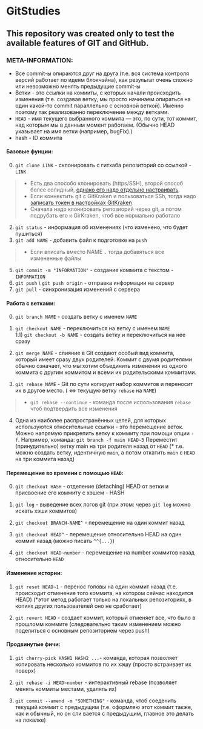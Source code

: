# GitStudies
This repository was created only to test the available features of GIT and GitHub.
--------  
### META-INFORMATION:  

* Все commit-ы опираются друг на друга (т.е. вся система контроля версий работает по идеям блокчэйна), как результат очень сложно или невозможно менять предыдущие commit-ы  
* Ветки - это ссылки на комииты, с которых начали происходить изменения (т.е. создавая ветку, мы просто начинаем опираться на один какой-то commit параллельно с основной веткой). Именно поэтому так реализованно переключение между ветками.  
* `HEAD` - имя текущего выбранного коммита  — это, по сути, тот коммит, над которым мы в данным момент работаем. (Обычно HEAD указывает на имя ветки (например, bugFix).)  
* hash - ID коммита  


#### Базовые фунции: 
0) `git clone LINK` - склонировать с гитхаба репозиторий со ссылкой - `LINK`  
> * Есть два способо клонировать (https/SSH), второй способ более солидный, [однако его надо отдельно настраивать](https://htmlacademy.ru/blog/articles/git-console).  
> * Если коннектить git с GitKraken и пользоваться SSh, тогда надо [записать токен в настройках GitKraken](https://help.gitkraken.com/gitkraken-client/authentication/#im-having-an-ssh-issue)
> * Сначала надо клонировать репозиорий через git, а потом подрубать его к GirKraken, чтоб все нормально работало
2) `git status` - информация об изменениях (что изменено, что будет пушиться)
3) `git add NAME` - добавить файл к подготовке на `push` 
> * Если вписать вместо NAME `.` тогда добавяться все измененные файлы
5) `git commit -m "INFORMATION"` - создание коммита с текстом - `INFORMATION`
6) `git push` \ `git push origin` - отправка информации на сервер
7) `git pull` - синхронизация изменений с сервера


#### Работа с ветками: 
0) `git branch NAME` - создать ветку с именем `NAME`
1) `git checkout NAME` - переключиться на ветку с именем `NAME`  
1.1) `git checkout -b NAME` - создать ветку и переключиться на нее сразу

2) `git merge NAME` - слияние в Git создают особый вид коммита, который имеет сразу двух родителей. Коммит с двумя родителями обычно означает, что мы хотим объединить изменения из одного коммита с другим коммитом и всеми их родительскими коммитами.

3) `git rebase NAME` - Git по сути копирует набор коммитов и переносит их в другое место. ( <=> текущую ветку `rebase` на `NAME`)
> * `git rebase --continue` - команда после использования `rebase` чтоб подтвердить все изменения
4) Одна из наиболее распространённых целей, для которых используются относительные ссылки - это перемещение веток. Можно напрямую прикрепить ветку к коммиту при помощи опции `-f`. Например, команда:
                    `git branch -f main HEAD~3`
Переместит (принудительно) ветку main на три родителя назад от `HEAD`
(* т.е. можно создать ветку, идентичную `main`, а потом откатить `main` с `HEAD` на три коммита назад)


#### Перемещение во времени с помощью `HEAD`:
0) `git checkout HASH` - отделение (detaching) HEAD от ветки и присвоение его коммиту с хэшем - HASH

1) `git log` - выведение всех логов git (при этом: через `git log` можно искать хэши коммитов)

2) `git checkout BRANCH-NAME^` - перемещение на один коммит назад

3) `git checkout HEAD^` - перемещение относительно HEAD на один коммит назад (можно писать `^^{...}`)

4) `git checkout HEAD~number` - перемещение на number коммитов назад относительно `HEAD`


#### Изменение истории:
1) `git reset HEAD~1` - перенос головы на один коммит назад (т.е. происходит отменение того коммита, на котором сейчас находится HEAD)
(*этот метод работает только на локальных репозиториях, в копиях других пользователей оно не сработает)

2) `git revert HEAD` - создает коммит, который отменяет все, что было в прошломм коммите (следовательно таким изменением можно поделиться с основным репозиторием через push)


#### Продвинутые фичи:

1) `git cherry-pick HASH1 HASH2 ...`- команда, которая позволяет копировать несколько коммитов по их хэшу (просто встраивает их поверх)

2) `git rebase -i HEAD~number` - интерактивный rebase (позволяет менять коммиты местами, удалять их)

3) `git commit --amend -m "SOMETHING"` - команда, чтоб соеденить текущий коммит с предыдущим (т.е. оформляю этот коммит также, как и обычный, но он сли вается с предыдущим, главное это делать на локалке) 
